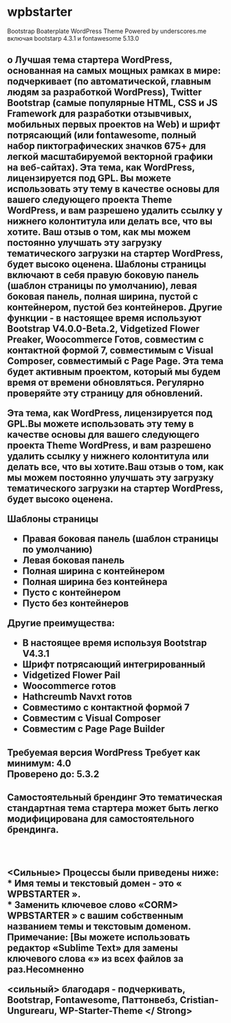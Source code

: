 # wpbstarter
Bootstrap Boaterplate WordPress Theme Powered by underscores.me включая bootstarp 4.3.1 и fontawesome 5.13.0
<h2> о </ h2>
Лучшая тема стартера WordPress, основанная на самых мощных рамках в мире: подчеркивает (по автоматической, главным людям за разработкой WordPress), Twitter Bootstrap (самые популярные HTML, CSS и JS Framework для разработки отзывчивых, мобильных первых проектов на Web) и шрифт потрясающий (или fontawesome, полный набор пиктографических значков 675+ для легкой масштабируемой векторной графики на веб-сайтах). Эта тема, как WordPress, лицензируется под GPL. Вы можете использовать эту тему в качестве основы для вашего следующего проекта Theme WordPress, и вам разрешено удалить ссылку у нижнего колонтитула или делать все, что вы хотите. Ваш отзыв о том, как мы можем постоянно улучшать эту загрузку тематического загрузки на стартер WordPress, будет высоко оценена. Шаблоны страницы включают в себя правую боковую панель (шаблон страницы по умолчанию), левая боковая панель, полная ширина, пустой с контейнером, пустой без контейнеров. Другие функции - в настоящее время используют Bootstrap V4.0.0-Beta.2, Vidgetized Flower Preaker, Woocommerce Готов, совместим с контактной формой 7, совместимым с Visual Composer, совместимый с Page Page. Эта тема будет активным проектом, который мы будем время от времени обновляться. Регулярно проверяйте эту страницу для обновлений.


Эта тема, как WordPress, лицензируется под GPL.Вы можете использовать эту тему в качестве основы для вашего следующего проекта Theme WordPress, и вам разрешено удалить ссылку у нижнего колонтитула или делать все, что вы хотите.Ваш отзыв о том, как мы можем постоянно улучшать эту загрузку тематического загрузки на стартер WordPress, будет высоко оценена.

Шаблоны страницы
* Правая боковая панель (шаблон страницы по умолчанию)
* Левая боковая панель
* Полная ширина с контейнером
* Полная ширина без контейнера
* Пусто с контейнером
* Пусто без контейнеров

Другие преимущества:
* В настоящее время используя Bootstrap V4.3.1
* Шрифт потрясающий интегрированный
* Vidgetized Flower Pail
* Woocommerce готов
* Hathcreumb Navxt готов
* Совместимо с контактной формой 7
* Совместим с Visual Composer
* Совместим с Page Page Builder

<H2> Требуемая версия WordPress </ H2>
Требует как минимум: 4.0 <br>
Проверено до: 5.3.2

<H2> Самостоятельный брендинг </ H2>
Это тематическая стандартная тема стартера может быть легко модифицирована для самостоятельного брендинга. <br> <br> <br> <br>
<Сильные> Процессы были приведены ниже: </ strong> <br>
* Имя темы и текстовый домен - это «<STROCT> WPBSTARTER </ CROUSE>».<br>
* Заменить ключевое слово «CORM> WPBSTARTER </ STROCT>» с вашим собственным названием темы и текстовым доменом.<br>
Примечание: [Вы можете использовать редактор «Sublime Text» для замены ключевого слова «<STROCT) WPBSTARTER </ STROCT>» из всех файлов за раз.Несомненно

<сильный> благодаря -
  подчеркивать,
  Bootstrap,
  Fontawesome,
  Паттонвебз,
  Cristian-Ungurearu,
  WP-Starter-Theme </ Strong>
